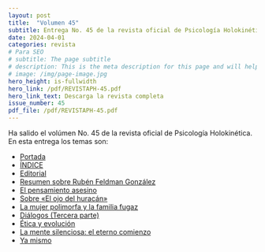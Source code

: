 ```yaml
---
layout: post
title:  "Volumen 45"
subtitle: Entrega No. 45 de la revista oficial de Psicología Holokinética
date: 2024-04-01
categories: revista
# Para SEO
# subtitle: The page subtitle
# description: This is the meta description for this page and will help it appear in search engines
# image: /img/page-image.jpg
hero_height: is-fullwidth
hero_link: /pdf/REVISTAPH-45.pdf
hero_link_text: Descarga la revista completa
issue_number: 45
pdf_file: /pdf/REVISTAPH-45.pdf
---
```


Ha salido el volúmen No. 45 de la revista oficial de Psicología Holokinética. 
En esta entrega los temas son:


- [Portada](/pdf/REVISTAPH-45.pdf#page=1)
- [ÍNDICE](/pdf/REVISTAPH-45.pdf#page=3)
- [Editorial](/pdf/REVISTAPH-45.pdf#page=4)
- [Resumen sobre Rubén Feldman González](/pdf/REVISTAPH-45.pdf#page=5)
- [El pensamiento asesino](/pdf/REVISTAPH-45.pdf#page=7)
- [Sobre «El ojo del huracán»](/pdf/REVISTAPH-45.pdf#page=16)
- [La mujer polimorfa y la familia fugaz](/pdf/REVISTAPH-45.pdf#page=23)
- [Diálogos (Tercera parte)](/pdf/REVISTAPH-45.pdf#page=24)
- [Ética y evolución](/pdf/REVISTAPH-45.pdf#page=38)
- [La mente silenciosa: el eterno comienzo](/pdf/REVISTAPH-45.pdf#page=41)
- [Ya mismo](/pdf/REVISTAPH-45.pdf#page=43)
